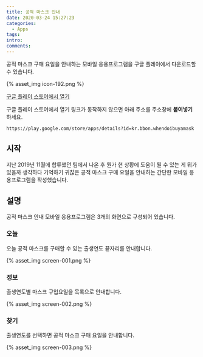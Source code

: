 ```yaml
---
title: 공적 마스크 안내
date: 2020-03-24 15:27:23
categories:
  - Apps
tags:
intro:
comments:
---
```



공적 마스크 구매 요일을 안내하는 모바일 응용프로그램을 구글 플레이에서 다운로드할 수 있습니다.

{% asset_img icon-192.png %}

[구글 플레이 스토어에서 열기](https://play.google.com/store/apps/details?id=kr.bbon.whendoibuyamask)

구글 플레이 스토어에서 열기 링크가 동작하지 않으면 아래 주소를 주소창에 **붙여넣기** 하세요.

`https://play.google.com/store/apps/details?id=kr.bbon.whendoibuyamask`

## 시작

지난 2019년 11월에 합류했던 팀에서 나온 후 뭔가 현 상황에 도움이 될 수 있는 게 뭐가 있을까 생각하다 기억하기 귀찮은 공적 마스크 구매 요일을 안내하는 간단한 모바일 응용프로그램을 작성했습니다.

## 설명

공적 마스크 안내 모바일 응용프로그램은 3개의 화면으로 구성되어 있습니다.

### 오늘

오늘 공적 마스크를 구매할 수 있는 출생연도 끝자리를 안내합니다.

{% asset_img screen-001.png %}

### 정보

출생연도별 마스크 구입요일을 목록으로 안내합니다.

{% asset_img screen-002.png %}

### 찾기

출생연도를 선택하면 공적 마스크 구매 요일을 안내합니다.

{% asset_img screen-003.png %}
